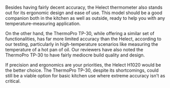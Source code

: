 Besides having fairly decent accuracy, the Helect thermometer also stands out for its ergonomic design and ease of use. This model should be a good companion both in the kitchen as well as outside, ready to help you with any temperature-measuring application.

On the other hand, the ThermoPro TP-30, while offering a similar set of functionalities, has far more limited accuracy than the Helect, according to our testing, particularly in high-temperature scenarios like measuring the temperature of a hot pan of oil. Our reviewers have also noted the ThermoPro TP-30 to have fairly mediocre build quality and design.

If precision and ergonomics are your priorities, the Helect H1020 would be the better choice. The ThermoPro TP-30, despite its shortcomings, could still be a viable option for basic kitchen use where extreme accuracy isn't as critical.
